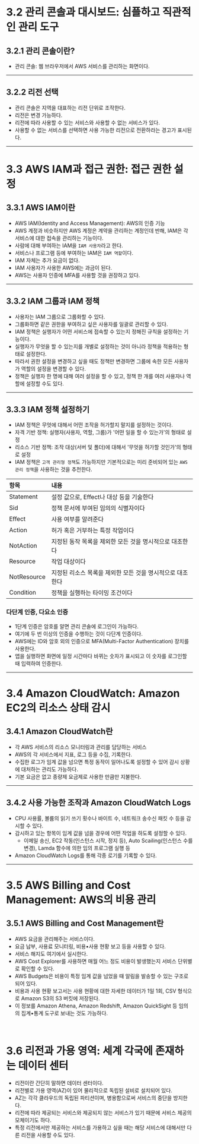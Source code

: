 # 3.2 관리 콘솔과 대시보드: 심플하고 직관적인 관리 도구

## 3.2.1 관리 콘솔이란?

- 관리 콘솔: 웹 브라우저에서 AWS 서비스를 관리하는 화면이다.

<hr/>

## 3.2.2 리전 선택
- 관리 콘솔은 지역을 대표하는 리전 단위로 조작한다.
- 리전은 변경 가능하다.
- 리전에 따라 사용할 수 있는 서비스와 사용할 수 없는 서비스가 있다.
- 사용할 수 없는 서비스를 선택하면 사용 가능한 리전으로 전환하라는 경고가 표시된다.

<hr/>

# 3.3 AWS IAM과 접근 권한: 접근 권한 설정

## 3.3.1 AWS IAM이란
- AWS IAM(Identity and Access Management): AWS의 인증 기능
- AWS 계정과 비슷하지만 AWS 계정은 계약을 관리하는 계정인데 반해, IAM은 각 서비스에 대한 접속을 관리하는 기능이다.
- 사람에 대해 부여하는 IAM을 `IAM 사용자`라고 한다.
- 서비스나 프로그램 등에 부여하는 IAM은 `IAM 역할`이다.
- IAM 자체는 추가 요금이 없다.
- IAM 사용자가 사용한 AWS에는 과금이 된다.
- AWS는 사용자 인증에 MFA를 사용할 것을 권장하고 있다.

<hr/>

## 3.3.2 IAM 그룹과 IAM 정책
- 사용자는 IAM 그룹으로 그룹화할 수 있다.
- 그룹화하면 같은 권한을 부여하고 싶은 사용자를 일괄로 관리할 수 있다.
- IAM 정책은 실행자가 어떤 서비스에 접속할 수 있는지 정해진 규칙을 설정하는 기능이다.
- 실행자가 무엇을 할 수 있는지를 개별로 설정하는 것이 아니라 정책을 적용하는 형태로 설정한다.
- 따라서 권한 설정을 변경하고 싶을 때도 정책만 변경하면 그룹에 속한 모든 사용자가 역할의 설정을 변경할 수 있다.
- 정책은 실행자 한 명에 대해 여러 설정을 할 수 있고, 정책 한 개를 여러 사용자나 역할에 설정할 수도 있다.

<hr/>

## 3.3.3 IAM 정책 설정하기
- IAM 정책은 무엇에 대해서 어떤 조작을 허가할지 말지를 설정하는 것이다.
- 자격 기반 정책: 실행자(사용자, 역할, 그룹)가 '어떤 일을 할 수 있는가'의 형태로 설정
- 리소스 기반 정책: 조작 대상(서버 및 폴더)에 대해서 '무엇을 허가할 것인가'의 형태로 설정
- IAM 정책은 `고객 관리형 정책`도 가능하지만 기본적으로는 미리 준비되어 있는 `AWS 관리 정책`을 사용하는 것을 추천한다.

|항목|내용|
|:---|:---|
|Statement|설정 값으로, Effect나 대상 등을 기술한다|
|Sid|정책 문서에 부여된 임의의 식별자이다|
|Effect|사용 여부를 알려준다|
|Action|허가 혹은 거부하는 특정 작업이다|
|NotAction|지정된 동작 목록을 제외한 모든 것을 명시적으로 대조한다|
|Resource|작업 대상이다|
|NotResource|지정된 리소스 목록을 제외한 모든 것을 명시적으로 대조한다|
|Condition|정책을 실행하는 타이밍 조건이다|

### 다단계 인증, 다요소 인증
- 1단계 인증은 암호를 알면 관리 콘솔에 로그인이 가능하다.
- 여기에 두 번 이상의 인증을 수행하는 것이 다단계 인증이다.
- AWS에는 ID와 암호 외의 인증으로 MFA(Multi-Factor Authentication) 장치를 사용한다.
- 앱을 실행하면 화면에 일정 시간마다 바뀌는 숫자가 표시되고 이 숫자를 로그인할 때 입력하여 인증한다.

<hr/>

# 3.4 Amazon CloudWatch: Amazon EC2의 리소스 상태 감시

## 3.4.1 Amazon CloudWatch란
- 각 AWS 서비스의 리소스 모니터링과 관리를 담당하는 서비스
- AWS의 각 서비스에서 지표, 로그 등을 수집, 기록한다.
- 수집한 로그가 임계 값을 넘으면 특정 동작이 일어나도록 설정할 수 있어 감시 상황에 대처하는 관리도 가능하다.
- 기본 요금은 없고 종량제 요금제로 사용한 만큼만 지불한다.

<hr/>

## 3.4.2 사용 가능한 조작과 Amazon CloudWatch Logs
- CPU 사용률, 볼륨의 읽기 쓰기 횟수나 바이트 수, 네트워크 송수신 패킷 수 등을 감시할 수 있다.
- 감시하고 있는 항목이 임계 값을 넘을 경우에 어떤 작업을 하도록 설정할 수 있다.
  - 이메일 송신, EC2 작동(인스턴스 시작, 정지 등), Auto Scailing(인스턴스 수를 변경), Lamda 함수에 의한 임의 프로그램 실행 등
- Amazon CloudWatch Logs를 통해 각종 로기를 기록할 수 있다.

<hr/>

# 3.5 AWS Billing and Cost Management: AWS의 비용 관리

## 3.5.1 AWS Billing and Cost Management란
- AWS 요금을 관리해주는 서비스이다.
- 요금 납부, 사용료 모니터링, 비용•사용 현황 보고 등을 사용할 수 있다.
- 서비스 해지도 여기에서 실시한다.
- AWS Cost Explorer를 사용하면 매월 어느 정도 비용이 발생했는지 서비스 단위별로 확인할 수 있다.
- AWS Budgets은 비용이 특정 임계 값을 넘었을 때 알림을 발송할 수 있는 구조로 되어 있다.
- 비용과 사용 현황 보고서는 사용 현황에 대한 자세한 데이터가 1일 1회, CSV 형식으로 Amazon S3의 S3 버킷에 저장된다.
- 이 정보를 Amazon Athena, Amazon Redshift, Amazon QuickSight 등 임의의 집계•통계 도구로 보내는 것도 가능하다.

<br/>

# 3.6 리전과 가용 영역: 세계 각국에 존재하는 데이터 센터
- 리전이란 간단히 말하면 데이터 센터이다.
- 리전별로 가용 영역(AZ)이 있어 물리적으로 독립된 설비로 설치되어 있다.
- AZ는 각각 클라우드의 독립된 파티션이며, 병용함으로써 서비스의 중단을 방지한다.
- 리전에 따라 제공되는 서비스와 제공되지 않는 서비스가 있기 때문에 서비스 제공의 모체이기도 하다.
- 특정 리전에서만 제공하는 서비스를 가용하고 싶을 때는 해당 서비스에 대해서만 다른 리전을 사용할 수도 있다.
